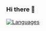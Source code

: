 ### Hi there 👋

[![Languages](https://github-readme-stats.vercel.app/api/top-langs/?username=hum&layout=compact)]()
